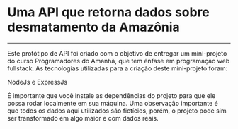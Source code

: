 # Uma API que retorna dados sobre desmatamento da Amazônia
----

Este protótipo de API foi criado com o objetivo de entregar um mini-projeto do curso Programadores do Amanhã, que tem ênfase em programação web fullstack.
As tecnologias utilizadas para a criação deste mini-projeto foram:

NodeJs e ExpressJs

É importante que você instale as dependências do projeto para que ele possa rodar localmente em sua máquina.
Uma observação importante é que todos os dados aqui utilizados são fictícios, porém, o projeto pode sim ser transformado em algo maior e com dados reais.
